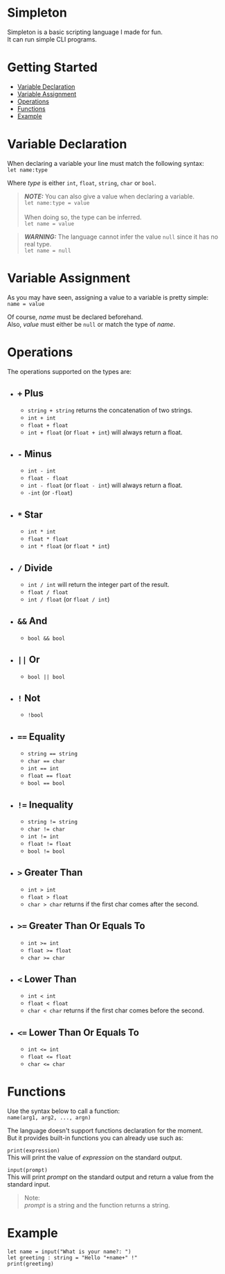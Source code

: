 # Simpleton

Simpleton is a basic scripting language I made for fun.\
It can run simple CLI programs.

# Getting Started
- [Variable Declaration](#variable-declaration)
- [Variable Assignment](#variable-assignment)
- [Operations](#operations)
- [Functions](#functions)
- [Example](#example)

# Variable Declaration

When declaring a variable your line must match the following syntax:\
``let name:type``

Where *type* is either ``int``, ``float``, ``string``, ``char`` or ``bool``.

> ***NOTE:***
You can also give a value when declaring a variable.\
``let name:type = value``
\
> \
When doing so, the type can be inferred.\
``let name = value``


> ***WARNING:***
The language cannot infer the value ``null`` since it has no real type.\
``let name = null``

# Variable Assignment

As you may have seen, assigning a value to a variable is pretty simple:\
``name = value``

Of course, *name* must be declared beforehand.\
Also, *value* must either be ``null`` or match the type of *name*.

# Operations

The operations supported on the types are:
- ## ``+`` Plus
  - ``string + string`` returns the concatenation of two strings.
  - ``int + int``
  - ``float + float``
  - ``int + float`` (or ``float + int``) will always return a float.

- ## ``-`` Minus
  - ``int - int``
  - ``float - float``
  - ``int - float`` (or ``float - int``) will always return a float.
  - ``-int`` (or ``-float``)

- ## ``*`` Star
  - ``int * int``
  - ``float * float``
  - ``int * float`` (or ``float * int``)
  
- ## ``/`` Divide
  - ``int / int`` will return the integer part of the result.
  - ``float / float``
  - ``int / float`` (or ``float / int``)

- ## ``&&`` And
  - ``bool && bool``

- ## ``||`` Or
  - ``bool || bool``

- ## ``!`` Not
  - ``!bool``

- ## ``==`` Equality
  - ``string == string``
  - ``char == char``
  - ``int == int``
  - ``float == float``
  - ``bool == bool``

- ## ``!=`` Inequality
  - ``string != string``
  - ``char != char``
  - ``int != int``
  - ``float != float``
  - ``bool != bool``

- ## ``>`` Greater Than
  - ``int > int``
  - ``float > float``
  - ``char > char`` returns if the first char comes after the second.

- ## ``>=`` Greater Than Or Equals To
  - ``int >= int``
  - ``float >= float``
  - ``char >= char``

- ## ``<`` Lower Than
  - ``int < int``
  - ``float < float``
  - ``char < char`` returns if the first char comes before the second.

- ## ``<=`` Lower Than Or Equals To
  - ``int <= int``
  - ``float <= float``
  - ``char <= char``

# Functions

Use the syntax below to call a function:\
``name(arg1, arg2, ..., argn)``

The language doesn't support functions declaration for the moment.\
But it provides built-in functions you can already use such as:

``print(expression)``\
This will print the value of _expression_ on the standard output.

``input(prompt)``\
This will print _prompt_ on the standard output and return a value from the standard input.
> Note:\
> _prompt_ is a string and the function returns a string.

# Example

````
let name = input("What is your name?: ")
let greeting : string = "Hello "+name+" !"
print(greeting)
````